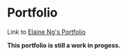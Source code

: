 # Portfolio
Link to [Elaine Ng's Portfolio](https://elaineng94.github.io/ "link to Elaine Ng's Portfolio")

**This portfolio is still a work in progess.**
